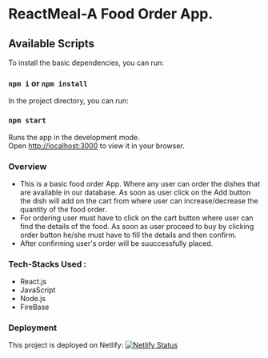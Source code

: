 # ReactMeal-A Food Order App.

## Available Scripts

To install the basic dependencies, you can run:

### `npm i` or `npm install`

In the project directory, you can run:

### `npm start`

Runs the app in the development mode.\
Open [http://localhost:3000](http://localhost:3000) to view it in your browser.

### Overview

- This is a basic food order App. Where any user can order the dishes that are available in our database. As soon as user click on the Add button the dish will add on the cart from where user can increase/decrease the quantity of the food order. 
- For ordering user must have to click on the cart button where user can find the details of the food. As soon as user proceed to buy by clicking order button he/she must have to fill the details and then confirm.
- After confirming user's order will be suuccessfully placed.

### Tech-Stacks Used : 
- React.js
- JavaScript
- Node.js
- FireBase

### Deployment
This project is deployed on Netlify: [![Netlify Status](https://api.netlify.com/api/v1/badges/159e5c37-e51c-492b-b569-0e15504cba5c/deploy-status)](https://app.netlify.com/sites/orderfoodfromreactmeal/deploys)

